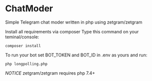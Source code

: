 # ChatModer
Simple Telegram chat moder written in php using zetgram/zetgram


Install all requirements via composer
Type this command on your teminal/console:

 `composer install`

 To run your bot set BOT_TOKEN and BOT_ID in .env as yours and run:

 `php longpolling.php`

 *NOTICE* zetgram/zetgram requires php 7.4+
